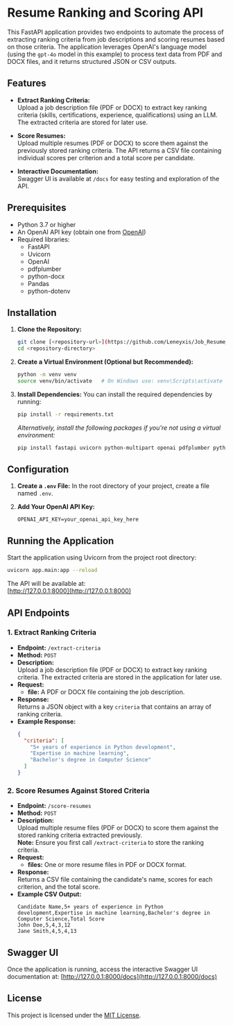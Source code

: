 # Resume Ranking and Scoring API

This FastAPI application provides two endpoints to automate the process of extracting ranking criteria from job descriptions and scoring resumes based on those criteria. The application leverages OpenAI's language model (using the `gpt-4o` model in this example) to process text data from PDF and DOCX files, and it returns structured JSON or CSV outputs.

## Features

- **Extract Ranking Criteria:**  
  Upload a job description file (PDF or DOCX) to extract key ranking criteria (skills, certifications, experience, qualifications) using an LLM. The extracted criteria are stored for later use.

- **Score Resumes:**  
  Upload multiple resumes (PDF or DOCX) to score them against the previously stored ranking criteria. The API returns a CSV file containing individual scores per criterion and a total score per candidate.

- **Interactive Documentation:**  
  Swagger UI is available at `/docs` for easy testing and exploration of the API.

## Prerequisites

- Python 3.7 or higher
- An OpenAI API key (obtain one from [OpenAI](https://openai.com/api/))
- Required libraries:
  - FastAPI
  - Uvicorn
  - OpenAI
  - pdfplumber
  - python-docx
  - Pandas
  - python-dotenv

## Installation

1. **Clone the Repository:**
   ```bash
   git clone [<repository-url>](https://github.com/Leneyxis/Job_Resume_Match/)
   cd <repository-directory>
   ```

2. **Create a Virtual Environment (Optional but Recommended):**
   ```bash
   python -m venv venv
   source venv/bin/activate   # On Windows use: venv\Scripts\activate
   ```

3. **Install Dependencies:**
   You can install the required dependencies by running:
   ```bash
   pip install -r requirements.txt
   ```
   *Alternatively, install the following packages if you're not using a virtual environment:*
   ```bash
   pip install fastapi uvicorn python-multipart openai pdfplumber python-docx pandas python-dotenv
   ```

## Configuration

1. **Create a `.env` File:**
   In the root directory of your project, create a file named `.env`.

2. **Add Your OpenAI API Key:**
   ```env
   OPENAI_API_KEY=your_openai_api_key_here
   ```

## Running the Application

Start the application using Uvicorn from the project root directory:

```bash
uvicorn app.main:app --reload
```

The API will be available at:  
[http://127.0.0.1:8000](http://127.0.0.1:8000)

## API Endpoints

### 1. Extract Ranking Criteria

- **Endpoint:** `/extract-criteria`
- **Method:** `POST`
- **Description:**  
  Upload a job description file (PDF or DOCX) to extract key ranking criteria. The extracted criteria are stored in the application for later use.
- **Request:**  
  - **file:** A PDF or DOCX file containing the job description.
- **Response:**  
  Returns a JSON object with a key `criteria` that contains an array of ranking criteria.
- **Example Response:**
  ```json
  {
    "criteria": [
      "5+ years of experience in Python development",
      "Expertise in machine learning",
      "Bachelor's degree in Computer Science"
    ]
  }
  ```

### 2. Score Resumes Against Stored Criteria

- **Endpoint:** `/score-resumes`
- **Method:** `POST`
- **Description:**  
  Upload multiple resume files (PDF or DOCX) to score them against the stored ranking criteria extracted previously.  
  **Note:** Ensure you first call `/extract-criteria` to store the ranking criteria.
- **Request:**  
  - **files:** One or more resume files in PDF or DOCX format.
- **Response:**  
  Returns a CSV file containing the candidate's name, scores for each criterion, and the total score.
- **Example CSV Output:**
  ```
  Candidate Name,5+ years of experience in Python development,Expertise in machine learning,Bachelor's degree in Computer Science,Total Score
  John Doe,5,4,3,12
  Jane Smith,4,5,4,13
  ```

## Swagger UI

Once the application is running, access the interactive Swagger UI documentation at:
[http://127.0.0.1:8000/docs](http://127.0.0.1:8000/docs)


## License

This project is licensed under the [MIT License](LICENSE).
